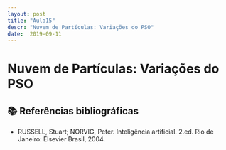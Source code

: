 ```yaml
---
layout: post
title: "Aula15"
descr: "Nuvem de Partículas: Variações do PSO"
date:  2019-09-11
---
```


# Nuvem de Partículas: Variações do PSO

## 📚 Referências bibliográficas

- RUSSELL, Stuart; NORVIG, Peter. Inteligência artificial. 2.ed. Rio de Janeiro: Elsevier Brasil, 2004.